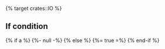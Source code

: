 {% target crates::IO %}

## If condition

{% if a %}
{%- null -%}
{% else %}
{%= true =%}
{% end-if %}
